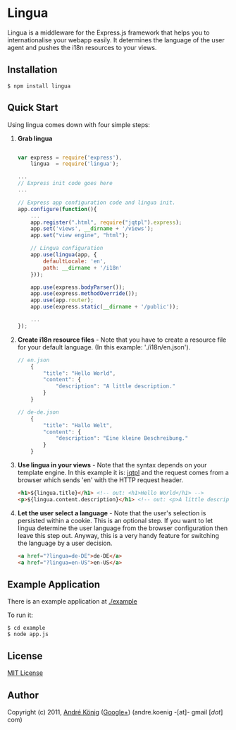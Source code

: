 # Lingua

Lingua is a middleware for the Express.js framework that helps you to internationalise your webapp easily. It determines the language of the user agent and pushes the i18n resources to your views.

## Installation

    $ npm install lingua

## Quick Start

Using lingua comes down with four simple steps:

1. **Grab lingua**

    ```javascript

    var express = require('express'),
        lingua  = require('lingua');

    ...
    // Express init code goes here
    ...    

    // Express app configuration code and lingua init.
    app.configure(function(){
        ...
        app.register(".html", require("jqtpl").express);
        app.set('views', __dirname + '/views');
        app.set("view engine", "html");

        // Lingua configuration
        app.use(lingua(app, {
            defaultLocale: 'en',
            path: __dirname + '/i18n'
        }));

        app.use(express.bodyParser());
        app.use(express.methodOverride());
        app.use(app.router);
        app.use(express.static(__dirname + '/public'));

        ...
    });
    ```

2. **Create i18n resource files** - Note that you have to create a resource file for your default language. (In this example: './i18n/en.json').

    ```javascript
    // en.json
        {
            "title": "Hello World",
            "content": {
                "description": "A little description."
            }
        }

    // de-de.json
        {
            "title": "Hallo Welt",
            "content": {
                "description": "Eine kleine Beschreibung."
            }
        }
    ```

3. **Use lingua in your views** - Note that the syntax depends on your template engine. In this example it is: [jqtpl](https://github.com/kof/node-jqtpl) and the request comes from a browser which sends 'en' with the HTTP request header.

    ```html
    <h1>${lingua.title}</h1> <!-- out: <h1>Hello World</h1> -->
    <p>${lingua.content.description}</h1> <!-- out: <p>A little description.</p> -->
    ```

4. **Let the user select a language** - Note that the user's selection is persisted within a cookie. This is an optional step. If you want to let lingua determine the user language from the browser configuration then leave this step out. Anyway, this is a very handy feature for switching the language by a user decision.

    ```html
    <a href="?lingua=de-DE">de-DE</a>
    <a href="?lingua=en-US">en-US</a>
    ```


## Example Application

There is an example application at [./example](https://github.com/akoenig/express-lingua/tree/master/example)

To run it:

    $ cd example
    $ node app.js

## License

[MIT License](http://www.opensource.org/licenses/mit-license.php)

## Author

Copyright (c) 2011, [André König](http://lochkartenstanzer.de) ([Google+](http://profile.lochkartenstanzer.de)) (andre.koenig -[at]- gmail [*dot*] com)
